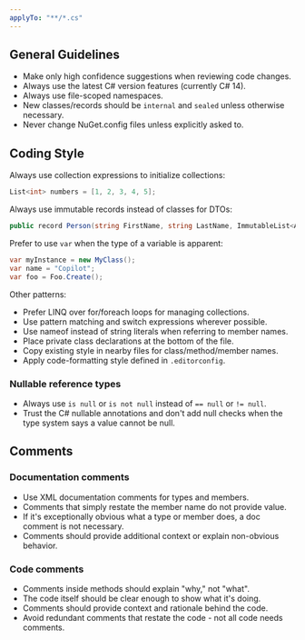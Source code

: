 ```yaml
---
applyTo: "**/*.cs"
---
```


## General Guidelines

- Make only high confidence suggestions when reviewing code changes.
- Always use the latest C# version features (currently C# 14).
- Always use file-scoped namespaces.
- New classes/records should be `internal` and `sealed` unless otherwise necessary.
- Never change NuGet.config files unless explicitly asked to.

## Coding Style

Always use collection expressions to initialize collections:

```csharp
List<int> numbers = [1, 2, 3, 4, 5];
```

Always use immutable records instead of classes for DTOs:

```csharp
public record Person(string FirstName, string LastName, ImmutableList<Address> Addresses);
```

Prefer to use `var` when the type of a variable is apparent:

```csharp
var myInstance = new MyClass();
var name = "Copilot";
var foo = Foo.Create();
```

Other patterns:

- Prefer LINQ over for/foreach loops for managing collections.
- Use pattern matching and switch expressions wherever possible.
- Use nameof instead of string literals when referring to member names.
- Place private class declarations at the bottom of the file.
- Copy existing style in nearby files for class/method/member names.
- Apply code-formatting style defined in `.editorconfig`.

### Nullable reference types

- Always use `is null` or `is not null` instead of `== null` or `!= null`.
- Trust the C# nullable annotations and don't add null checks when the type system says a value cannot be null.

## Comments

### Documentation comments

- Use XML documentation comments for types and members.
- Comments that simply restate the member name do not provide value.
- If it's exceptionally obvious what a type or member does, a doc comment is not necessary.
- Comments should provide additional context or explain non-obvious behavior.

### Code comments

- Comments inside methods should explain "why," not "what".
- The code itself should be clear enough to show what it's doing.
- Comments should provide context and rationale behind the code.
- Avoid redundant comments that restate the code - not all code needs comments.
